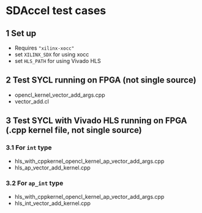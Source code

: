 # SDAccel test cases

## 1 Set up
* Requires `"xilinx-xocc"`
* set `XILINX_SDX` for using xocc
* set `HLS_PATH` for using Vivado HLS

## 2 Test SYCL running on FPGA (not single source)
* opencl_kernel_vector_add_args.cpp
* vector_add.cl

## 3 Test SYCL with Vivado HLS running on FPGA (.cpp kernel file, not single source)

### 3.1 For `int` type
* hls_with_cppkernel_opencl_kernel_ap_vector_add_args.cpp
* hls_ap_vector_add_kernel.cpp

### 3.2 For `ap_int` type
* hls_with_cppkernel_opencl_kernel_ap_vector_add_args.cpp
* hls_int_vector_add_kernel.cpp

